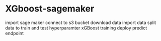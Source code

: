 # XGboost-sagemaker
import sage maker 
connect to s3 bucket 
download data 
import data 
split data to train and test 
hyperparamter
xGBoost
training 
deploy
predict
endpoint
